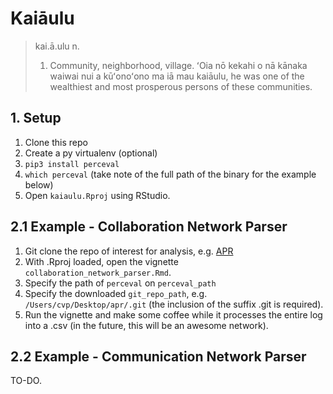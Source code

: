 # Kaiāulu

> kai.ā.ulu
> n.
> 1. Community, neighborhood, village. ʻOia nō kekahi o nā kānaka waiwai nui a kūʻonoʻono ma iā mau kaiāulu, he was one of the wealthiest and most prosperous persons of these communities.

## 1. Setup 

 1. Clone this repo 
 2. Create a py virtualenv (optional)
 3. `pip3 install perceval`
 4. `which perceval` (take note of the full path of the binary for the example below)   
 5. Open `kaiaulu.Rproj` using RStudio.  

## 2.1 Example - Collaboration Network Parser 

 1. Git clone the repo of interest for analysis, e.g. [APR](https://github.com/apache/apr) 
 2. With .Rproj loaded, open the vignette `collaboration_network_parser.Rmd`.  
 3. Specify the path of `perceval` on `perceval_path` 
 4. Specify the downloaded `git_repo_path`, e.g. `/Users/cvp/Desktop/apr/.git` (the inclusion of the suffix .git is required). 
 5. Run the vignette and make some coffee while it processes the entire log into a .csv (in the future, this will be an awesome network).

## 2.2 Example - Communication Network Parser

TO-DO. 